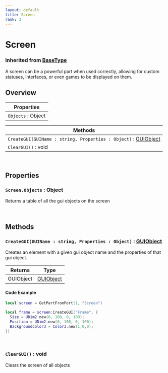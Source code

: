 ```yaml
---
layout: default
title: Screen
rank: 3
---
```


# Screen
### Inherited from [BaseType](/cosmicjunk.lua/docs/types/BaseType)

A screen can be a powerful part when used correctly, allowing for custom statuses, interfaces, or even games to be displayed on them.

## Overview

| Properties         |
| ------------------ |
| `Objects` : Object |

| Methods                                                                                                                            |
| ---------------------------------------------------------------------------------------------------------------------------------- |
| `CreateGUI(GUIName : string, Properties : Object)` : [GUIObject](https://github.com/RealBongoChongo/cosmicjunk.lua/wiki/GUIObject) |
| `ClearGUI()` : void                                                                                                                |

<br />

## Properties

### `Screen.Objects` : Object

Returns a table of all the gui objects on the screen

<br />

## Methods

### `CreateGUI(GUIName : string, Properties : Object)` : [GUIObject](https://github.com/RealBongoChongo/cosmicjunk.lua/wiki/GUIObject)

Creates an element with a given gui object name and the properties of that gui object.

| Returns       | Type                                                                          |
| ------------- | ----------------------------------------------------------------------------- |
| GUIObject     | [GUIObject](https://github.com/RealBongoChongo/cosmicjunk.lua/wiki/GUIObject) |

#### Code Example

```lua
local screen = GetPartFromPort(1, "Screen")

local frame = screen:CreateGUI("Frame", {
  Size = UDim2.new(0, 100, 0, 100);
  Position = UDim2.new(0, 100, 0, 100);
  BackgroundColor3 = Color3.new(1,0,0);
})
```

<br />

### `ClearGUI()` : void

Clears the screen of all objects